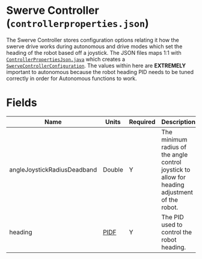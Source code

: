 # Swerve Controller (`controllerproperties.json`)

The Swerve Controller stores configuration options relating it how the swerve drive works during
autonomous and drive modes which set the heading of the robot based off a joystick.
The JSON files maps 1:1
with [`ControllerPropertiesJson.java`](../../src/main/java/frc/robot/subsystems/swervedrive2/swervelib/parser/json/ControllerPropertiesJson.java)
which creates
a [`SwerveControllerConfiguration`](../../src/main/java/frc/robot/subsystems/swervedrive2/swervelib/parser/SwerveControllerConfiguration.java).
The values within here are **EXTREMELY** important to autonomous because the robot heading PID needs
to be tuned correctly in order for Autonomous functions to work.

# Fields

| Name                        | Units              | Required | Description                                                                                    |
|-----------------------------|--------------------|----------|------------------------------------------------------------------------------------------------|
| angleJoystickRadiusDeadband | Double             | Y        | The minimum radius of the angle control joystick to allow for heading adjustment of the robot. |
| heading                     | [PIDF](pidfjson.md) | Y        | The PID used to control the robot heading.                                                     |
